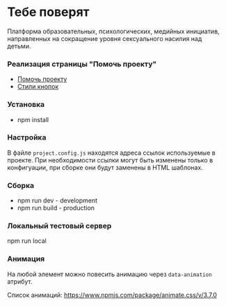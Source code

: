 # Тебе поверят 
Платформа образовательных, психологических, медийных инициатив, направленных на сокращение уровня сексуального насилия над детьми.

### Реализация страницы "Помочь проекту"
- [Помочь проекту](https://paveldanilin.github.io/yp-extra/support.html)
- [Стили кнопок](https://paveldanilin.github.io/yp-extra/buttons.html)

### Установка 
* npm install

### Настройка
В файле ```project.config.js``` находятся адреса ссылок используемые в проекте.
При необходимости ссылки могут быть изменены только в конфигуации, при сборке они будут заменены в HTML шаблонах.

### Сборка
* npm run dev - development
* npm run build - production

### Локальный тестовый сервер
npm run local

### Анимация
На любой элемент можно повесить анимацию через ```data-animation``` атрибут.

Список анимаций: https://www.npmjs.com/package/animate.css/v/3.7.0
